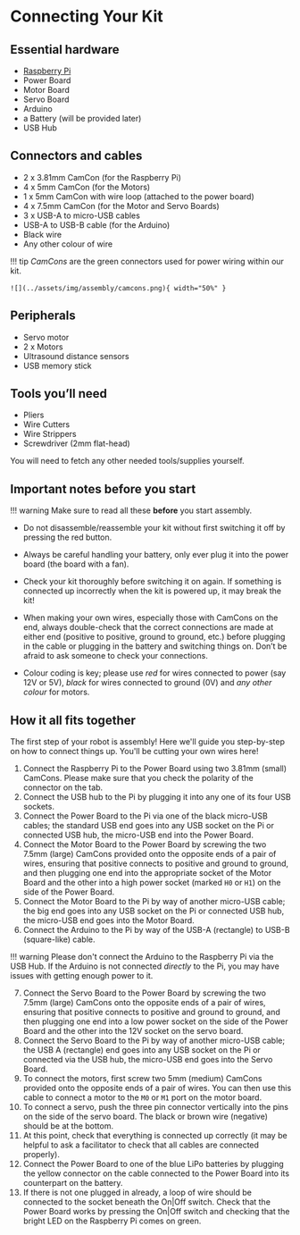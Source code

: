 # Connecting Your Kit

## Essential hardware

- [Raspberry Pi](../kit/pi.md)
- Power Board
- Motor Board
- Servo Board
- Arduino
- a Battery (will be provided later)
- USB Hub

## Connectors and cables

-  2 x 3.81mm CamCon (for the Raspberry Pi)
-  4 x 5mm CamCon (for the Motors)
-  1 x 5mm CamCon with wire loop (attached to the power board)
-  4 x 7.5mm CamCon (for the Motor and Servo Boards)
-  3 x USB-A to micro-USB cables
-  USB-A to USB-B cable (for the Arduino)
-  Black wire
-  Any other colour of wire

!!! tip
    *CamCons* are the green connectors used for power wiring within our kit.

    ![](../assets/img/assembly/camcons.png){ width="50%" }

## Peripherals

- Servo motor
- 2 x Motors
- Ultrasound distance sensors
- USB memory stick

## Tools you’ll need

-  Pliers
-  Wire Cutters
-  Wire Strippers
-  Screwdriver (2mm flat-head)

You will need to fetch any other needed tools/supplies yourself.

## Important notes before you start

!!! warning
    Make sure to read all these **before** you start assembly.

-  Do not disassemble/reassemble your kit without first switching it off by
   pressing the red button.

-  Always be careful handling your battery, only ever plug it into the power
   board (the board with a fan).

-  Check your kit thoroughly before switching it on again. If something is
   connected up incorrectly when the kit is powered up, it may break the kit!

-  When making your own wires, especially those with CamCons on the end,
   always double-check that the correct connections are made at either
   end (positive to positive, ground to ground, etc.) before plugging in
   the cable or plugging in the battery and switching things on.
   Don’t be afraid to ask someone to check your connections.

-  Colour coding is key; please use *red* for wires connected to
   power (say 12V or 5V), *black* for wires connected to ground
   (0V) and *any other colour* for motors.

## How it all fits together

The first step of your robot is assembly! Here we'll guide you step-by-step on
how to connect things up. You'll be cutting your own wires here!

1.  Connect the Raspberry Pi to the Power Board using two 3.81mm (small)
    CamCons. Please make sure that you check the polarity of the connector on
    the tab.
2.  Connect the USB hub to the Pi by plugging it into any one of its
    four USB sockets.
3.  Connect the Power Board to the Pi via one of the black micro-USB
    cables; the standard USB end goes into any USB socket on the Pi or
    connected USB hub, the micro-USB end into the Power Board.
4.  Connect the Motor Board to the Power Board by screwing the two 7.5mm (large)
    CamCons provided onto the opposite ends of a pair of wires,
    ensuring that positive connects to positive and ground to ground,
    and then plugging one end into the appropriate socket of the Motor
    Board and the other into a high power socket (marked `H0` or `H1`)
    on the side of the Power Board.
5.  Connect the Motor Board to the Pi by way of another micro-USB cable; the big
    end goes into any USB socket on the Pi or connected USB hub, the micro-USB
    end goes into the Motor Board.
6.  Connect the Arduino to the Pi by way of the USB-A (rectangle) to USB-B
    (square-like) cable.

!!! warning
    Please don't connect the Arduino to the Raspberry Pi via the
    USB Hub. If the Arduino is not connected *directly* to the Pi, you may
    have issues with getting enough power to it.

7.  Connect the Servo Board to the Power Board by screwing the two 7.5mm (large)
    CamCons onto the opposite ends of a pair of wires, ensuring that positive
    connects to positive and ground to ground, and then plugging one end into
    a low power socket on the side of the Power Board and the other into the 12V
    socket on the servo board.
8.  Connect the Servo Board to the Pi by way of another micro-USB cable; the
    USB A (rectangle) end goes into any USB socket on the Pi or connected via
    the USB hub, the micro-USB end goes into the Servo Board.
9.  To connect the motors, first screw two 5mm (medium) CamCons provided
    onto the opposite ends of a pair of wires. You can then use this cable
    to connect a motor to the `M0` or `M1` port on the motor board.
10. To connect a servo, push the three pin connector vertically into the
    pins on the side of the servo board. The black or brown wire (negative)
    should be at the bottom.
11. At this point, check that everything is connected up correctly (it
    may be helpful to ask a facilitator to check that all cables
    are connected properly).
12. Connect the Power Board to one of the blue LiPo batteries by
    plugging the yellow connector on the cable connected to the Power
    Board into its counterpart on the battery.
13. If there is not one plugged in already, a loop of wire should be
    connected to the socket beneath the On|Off switch. Check that the
    Power Board works by pressing the On|Off switch and checking that
    the bright LED on the Raspberry Pi comes on green.
